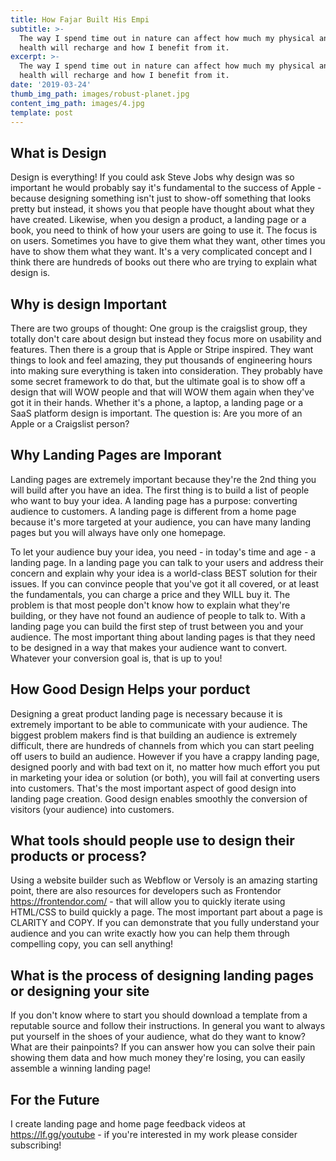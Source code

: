 ```yaml
---
title: How Fajar Built His Empi
subtitle: >-
  The way I spend time out in nature can affect how much my physical and mental
  health will recharge and how I benefit from it.
excerpt: >-
  The way I spend time out in nature can affect how much my physical and mental
  health will recharge and how I benefit from it.
date: '2019-03-24'
thumb_img_path: images/robust-planet.jpg
content_img_path: images/4.jpg
template: post
---
```

## What is Design

Design is everything!
If you could ask Steve Jobs why design was so important he would probably say it's fundamental to the success of Apple - because designing something isn't just to show-off something that looks pretty but instead, it shows you that people have thought about what they have created.
Likewise, when you design a product, a landing page or a book, you need to think of how your users are going to use it. The focus is on users. Sometimes you have to give them what they want, other times you have to show them what they want. It's a very complicated concept and I think there are hundreds of books out there who are trying to explain what design is.

## Why is design Important
There are two groups of thought: One group is the craigslist group, they totally don't care about design but instead they focus more on usability and features. Then there is a group that is Apple or Stripe inspired. They want things to look and feel amazing, they put thousands of engineering hours into making sure everything is taken into consideration. They probably have some secret framework to do that, but the ultimate goal is to show off a design that will WOW people and that will WOW them again when they've got it in their hands. Whether it's a phone, a laptop, a landing page or a SaaS platform design is important. 
The question is: Are you more of an Apple or a Craigslist person?


## Why Landing Pages are Imporant
Landing pages are extremely important because they're the 2nd thing you will build after you have an idea.
The first thing is to build a list of people who want to buy your idea.
A landing page has a purpose: converting audience to customers.
A landing page is different from a home page because it's more targeted at your audience, you can have many landing pages but you will always have only one homepage.

To let your audience buy your idea, you need - in today's time and age - a landing page. In a landing page you can talk to your users and address their concern and explain why your idea is a world-class BEST solution for their issues. If you can convince people that you've got it all covered, or at least the fundamentals, you can charge a price and they WILL buy it. The problem is that most people don't know how to explain what they're building, or they have not found an audience of people to talk to. With a landing page you can build the first step of trust between you and your audience.
The most important thing about landing pages is that they need to be designed in a way that makes your audience want to convert. Whatever your conversion goal is, that is up to you!

 ## How Good Design Helps your porduct
Designing a great product landing page is necessary because it is extremely important to be able to communicate with your audience.
The biggest problem makers find is that building an audience is extremely difficult, there are hundreds of channels from which you can start peeling off users to build an audience.
However if you have a crappy landing page, designed poorly and with bad text on it, no matter how much effort you put in marketing your idea or solution (or both), you will fail at converting users into customers. That's the most important aspect of good design into landing page creation. Good design enables smoothly the conversion of visitors (your audience) into customers.

## What tools should people use to design their products or process?

Using a website builder such as Webflow or Versoly is an amazing starting point, there are also resources for developers such as Frontendor https://frontendor.com/ - that will allow you to quickly iterate using HTML/CSS to build quickly a page. The most important part about a page is CLARITY and COPY. 
If you can demonstrate that you fully understand your audience and you can write exactly how you can help them through compelling copy, you can sell anything!

 ## What is the process of designing landing pages or designing your site

If you don't know where to start you should download a template from a reputable source and follow their instructions. 
In general you want to always put yourself in the shoes of your audience, what do they want to know? What are their painpoints? If you can answer how you can solve their pain showing them data and how much money they're losing, you can easily assemble a winning landing page!

 ## For the Future
I create landing page and home page feedback videos at https://lf.gg/youtube - if you're interested in my work please consider subscribing! 
